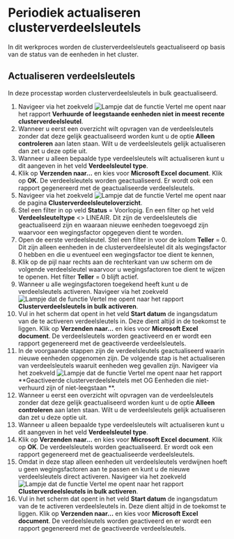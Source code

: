 # Periodiek actualiseren clusterverdeelsleutels

In dit werkproces worden de clusterverdeelsleutels geactualiseerd op basis van de status van de eenheden in het cluster.

## Actualiseren verdeelsleutels

In deze processtap worden clusterverdeelsleutels in bulk geactualiseerd.

1. Navigeer via het zoekveld ![Lampje dat de functie Vertel me opent](https://docs.microsoft.com/nl-NL/dynamics365/business-central/media/ui-search/search_small.png "Vertel me wat u wilt doen") naar het rapport **Verhuurde of leegstaande eenheden niet in meest recente clusterverdeelsleutel**. 
2. Wanneer u eerst een overzicht wilt opvragen van de verdeelsleutels zonder dat deze gelijk geactualiseerd worden kunt u de optie **Alleen controleren** aan laten staan. Wilt u de verdeelsleutels gelijk actualiseren dan zet u deze optie uit. 
3. Wanneer u alleen bepaalde type verdeelsleutels wilt actualiseren kunt u dit aangeven in het veld **Verdeelsleutel type**.
4. Klik op **Verzenden naar...** en kies voor **Microsoft Excel document**.  Klik op **OK**. De verdeelsleutels worden geactualiseerd. Er wordt ook een rapport gegenereerd met de geactualiseerde verdeelsleutels. 
5. Navigeer via het zoekveld ![Lampje dat de functie Vertel me opent](https://docs.microsoft.com/nl-NL/dynamics365/business-central/media/ui-search/search_small.png "Vertel me wat u wilt doen") naar de pagina **Clusterverdeelsleuteloverzicht**. 
6. Stel een filter in op veld **Status** = Voorlopig. En een filter op het veld **Verdeelsleuteltype** <> LINEAIR. Dit zijn de verdeelsleutels die geactualiseerd zijn en waaraan nieuwe eenheden toegevoegd zijn waarvoor een wegingsfactor opgegeven dient te worden. 
7. Open de eerste verdeelsleutel. Stel een filter in voor de kolom **Teller** = 0. Dit zijn alleen eenheden in de clusterverdeelsleutel dit als wegingsfactor 0 hebben en die u eventueel een wegingsfactor toe dient te kennen,
8. Klik op de pijl naar rechts aan de rechterkant van uw scherm om de volgende verdeelsleutel waarvoor u wegingsfactoren toe dient te wijzen te openen. Het filter **Teller** = 0 blijft actief. 
9. Wanneer u alle wegingsfactoren toegekend heeft  kunt u de verdeelsleutels activeren. Navigeer via het zoekveld ![Lampje dat de functie Vertel me opent](https://docs.microsoft.com/nl-NL/dynamics365/business-central/media/ui-search/search_small.png "Vertel me wat u wilt doen") naar het rapport **Clusterverdeelsleutels in bulk activeren**. 
10. Vul in het scherm dat opent in het veld **Start datum** de ingangsdatum van de te activeren verdeelsleutels in. Deze dient altijd in de toekomst te liggen. Klik op **Verzenden naar...** en kies voor **Microsoft Excel document**. De verdeelsleutels worden geactiveerd en er wordt een rapport gegenereerd met de geactiveerde verdeelsleutels. 
11. In de voorgaande stappen zijn de verdeelsleutels geactualiseerd waarin nieuwe eenheden opgenomen zijn. De volgende stap is het actualiseren van verdeelsleutels waaruit eenheden weg gevallen zijn. Navigeer via het zoekveld ![Lampje dat de functie Vertel me opent](https://docs.microsoft.com/nl-NL/dynamics365/business-central/media/ui-search/search_small.png "Vertel me wat u wilt doen") naar het rapport **Geactiveerde clusterverdeelsleutels met OG Eenheden die niet-verhuurd zijn of niet-leegstaan **. 
12.  Wanneer u eerst een overzicht wilt opvragen van de verdeelsleutels zonder dat deze gelijk geactualiseerd worden kunt u de optie **Alleen controleren** aan laten staan. Wilt u de verdeelsleutels gelijk actualiseren dan zet u deze optie uit. 
13. Wanneer u alleen bepaalde type verdeelsleutels wilt actualiseren kunt u dit aangeven in het veld **Verdeelsleutel type**.
14. Klik op **Verzenden naar...** en kies voor **Microsoft Excel document**.  Klik op **OK**. De verdeelsleutels worden geactualiseerd. Er wordt ook een rapport gegenereerd met de geactualiseerde verdeelsleutels. 
15. Omdat in deze stap alleen eenheden uit verdeelsleutels verdwijnen hoeft u geen wegingsfactoren aan te passen en kunt u de nieuwe verdeelsleutels direct activeren. Navigeer via het zoekveld ![Lampje dat de functie Vertel me opent](https://docs.microsoft.com/nl-NL/dynamics365/business-central/media/ui-search/search_small.png "Vertel me wat u wilt doen") naar het rapport **Clusterverdeelsleutels in bulk activeren**. 
10. Vul in het scherm dat opent in het veld **Start datum** de ingangsdatum van de te activeren verdeelsleutels in. Deze dient altijd in de toekomst te liggen. Klik op **Verzenden naar...** en kies voor **Microsoft Excel document**. De verdeelsleutels worden geactiveerd en er wordt een rapport gegenereerd met de geactiveerde verdeelsleutels. 
<!--stackedit_data:
eyJoaXN0b3J5IjpbLTg3NDYxNjEyOF19
-->